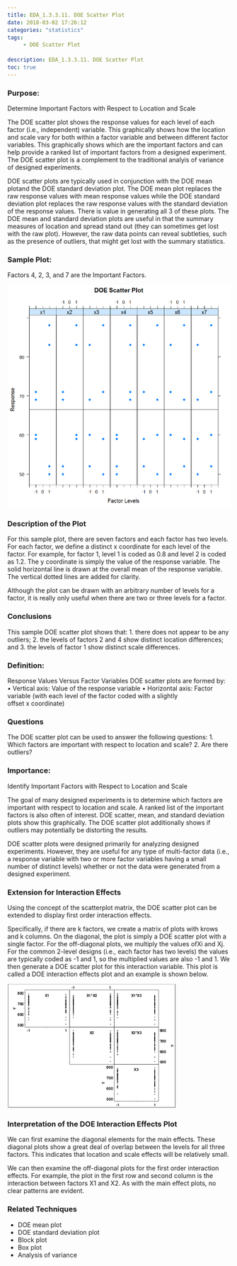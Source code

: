 ```yaml
---
title: EDA_1.3.3.11. DOE Scatter Plot
date: 2018-03-02 17:26:12
categories: "statistics"
tags:
     - DOE Scatter Plot

description: EDA_1.3.3.11. DOE Scatter Plot
toc: true
---
```

### Purpose:
Determine Important Factors with Respect to Location and Scale

The DOE scatter plot shows the response values for each level of each factor (i.e., independent) variable. This graphically shows how the location and scale vary for both within a factor variable and between different factor variables. This graphically shows which are the important factors and can help provide a ranked list of important factors from a designed experiment. The DOE scatter plot is a complement to the traditional analyis of variance of designed experiments.

DOE scatter plots are typically used in conjunction with the DOE mean plotand the DOE standard deviation plot. The DOE mean plot replaces the raw response values with mean response values while the DOE standard deviation plot replaces the raw response values with the standard deviation of the response values. There is value in generating all 3 of these plots. The DOE mean and standard deviation plots are useful in that the summary measures of location and spread stand out (they can sometimes get lost with the raw plot). However, the raw data points can reveal subtleties, such as the presence of outliers, that might get lost with the summary statistics.

### Sample Plot:
Factors 4, 2, 3, and 7 are the Important Factors.

![](assets/EDA/eda_dexboxbike_r01.gif)

### Description of the Plot
For this sample plot, there are seven factors and each factor has two levels. For each factor, we define a distinct x coordinate for each level of the factor. For example, for factor 1, level 1 is coded as 0.8 and level 2 is coded as 1.2. The y coordinate is simply the value of the response variable. The solid horizontal line is drawn at the overall mean of the response variable. The vertical dotted lines are added for clarity.

Although the plot can be drawn with an arbitrary number of levels for a factor, it is really only useful when there are two or three levels for a factor.

### Conclusions
This sample DOE scatter plot shows that:
	1. there does not appear to be any outliers;
	2. the levels of factors 2 and 4 show distinct location differences; and
	3. the levels of factor 1 show distinct scale differences.
### Definition:
Response Values Versus Factor Variables
DOE scatter plots are formed by:
	• Vertical axis: Value of the response variable
	• Horizontal axis: Factor variable (with each level of the factor coded with a slightly offset x coordinate)

### Questions
The DOE scatter plot can be used to answer the following questions:
	1. Which factors are important with respect to location and scale?
	2. Are there outliers?

### Importance:
Identify Important Factors with Respect to Location and Scale

The goal of many designed experiments is to determine which factors are important with respect to location and scale. A ranked list of the important factors is also often of interest. DOE scatter, mean, and standard deviation plots show this graphically. The DOE scatter plot additionally shows if outliers may potentially be distorting the results.

DOE scatter plots were designed primarily for analyzing designed experiments. However, they are useful for any type of multi-factor data (i.e., a response variable with two or more factor variables having a small number of distinct levels) whether or not the data were generated from a designed experiment.

### Extension for Interaction Effects
Using the concept of the scatterplot matrix, the DOE scatter plot can be extended to display first order interaction effects.

Specifically, if there are k factors, we create a matrix of plots with krows and k columns. On the diagonal, the plot is simply a DOE scatter plot with a single factor. For the off-diagonal plots, we multiply the values ofXi and Xj. For the common 2-level designs (i.e., each factor has two levels) the values are typically coded as -1 and 1, so the multiplied values are also -1 and 1. We then generate a DOE scatter plot for this interaction variable. This plot is called a DOE interaction effects plot and an example is shown below.

![](assets/EDA/dexscat1.gif)

### Interpretation of the DOE Interaction Effects Plot

We can first examine the diagonal elements for the main effects. These diagonal plots show a great deal of overlap between the levels for all three factors. This indicates that location and scale effects will be relatively small.

We can then examine the off-diagonal plots for the first order interaction effects. For example, the plot in the first row and second column is the interaction between factors X1 and X2. As with the main effect plots, no clear patterns are evident.

### Related Techniques
* DOE mean plot
* DOE standard deviation plot
* Block plot
* Box plot
* Analysis of variance
